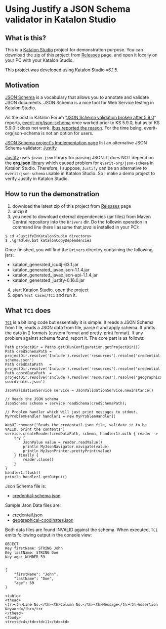 Using Justify a JSON Schema validator in Katalon Studio
=================================

## What is this?

This is a [Katalon Studio](https://www.katalon.com/) project for demonstration purpose. You can download the zip of this project from [Releases](https://github.com/kazurayam/JustifyInKatalonStudio/releases) page, and open
it locally on your PC with your Katalon Studio.

This project was developed using Katalon Studio v6.1.5.

## Motivation

[JSON Schema](https://json-schema.org/) is a vocabulary that allows you to annotate and validate JSON documents. JSON Schema is a nice tool for Web Service testing in Katalon Studio.

As the post in Katalon Forum "[JSON Schema validation broken after 5.9.0](https://forum.katalon.com/t/json-schema-validation-broken-after-5-9-0/23457)" reports, [everit-org/json-schema](https://github.com/everit-org/json-schema) once worked prior to KS 5.9.0, but as of KS 5.9.0 it does not work. [Ibus reported the reason](https://forum.katalon.com/t/json-schema-validation-broken-after-5-9-0/23457/12). For the time being, everit-org/json-schema is not an option for users.

[JSON Schema project's Implementation page](https://json-schema.org/implementations.html#validator-java) list an alternative JSON Schema validator: [Justify](https://github.com/leadpony/justify)

[Justify](https://github.com/leadpony/justify) uses `javax.json` library for parsing JSON. It does NOT depend on the [**org.json** library](https://stleary.github.io/JSON-java/) which caused problem for `everit-org/json-schema` in Katalon Studio. Therefore, I suppose, `Justify` can be an alternative to `everit/json-schema` usable in Katalon Studio. So I make a demo project to verify Justify in Katalon Studio.

## How to run the demonstration

1. download the latest zip of this project from [Releases](https://github.com/kazurayam/JustifyInKatalonStudio/releases) page
2. unzip it
3. you need to download external dependencies (jar files) from Maven Central repository into the `Drivers` dir. Do the followin operation in command line (here I assume that *java* is installed in your PC):
```
$ cd <JustifyInKatalonStudio directory>
$ .\gradlew.bat katalonCopyDependencies
```
Once finished, you will find the `Drivers` directoy containing the following jars:
  - katalon_generated_icu4j-63.1.jar
  - katalon_generated_javax.json-1.1.4.jar
  - katalon_generated_javax.json-api-1.1.4.jar
  - katalon_generated_justify-0.16.0.jar
4. start Katalon Studio, open the project
5. open `Test Cases/TC1` and run it.

## What `TC1` does

[`TC1`](Scripts/TC1/Script1558066108685.groovy) is a bit long code but essentially it is simple. It reads a JSON Schema from file, reads a JSON data from file, parse it and apply schema. It prints the data in 2 formats (custom format and pretty-print format). If any problem against schema found, report it. The core part is as follows:
```
Path projectDir = Paths.get(RunConfiguration.getProjectDir())
Path credSchemaPath = projectDir.resolve('Include').resolve('resources').resolve('credential-schema.json')
Path credDataPath   = projectDir.resolve('Include').resolve('resources').resolve('credential.json')
Path coordDataPath  = projectDir.resolve('Include').resolve('resources').resolve('geographical-coordinates.json')

JsonValidationService service = JsonValidationService.newInstance()

// Reads the JSON schema
JsonSchema schema = service.readSchema(credSchemaPath);

// Problem handler which will just print messages to stdout.
MyProblemHandler handler1 = new MyProblemHandler()

WebUI.comment("Reads the credentail.json file, validate it to be VALID, print the contents")
service.createReader(credDataPath, schema, handler1).with { reader ->
	try {
		JsonValue value = reader.readValue()
		println MyJsonNavigator.navigate(value)
		println MyJsonPrinter.prettyPrint(value)
	} finally {
	    reader.close()
	}
}
handler1.flush()
println handler1.getOutput()
```

Json Schema file is:
- [credential-schema.json](Include/resources/credential-schema.json)

Sample Json Data files are:
- [credentail.json](Include/resources/credential.json)
- [geographical-coodinates.json](Include/resources/geographical-coordinates.json)

Both data files are found INVALID against the schema. When executed, `TC1` emits following output in the console view:
```
OBJECT
Key firstName: STRING John
Key lastName: STRING Doe
Key age: NUMBER 59


{
    "firstName": "John",
    "lastName": "Doe",
    "age": 59
}

<table>
<thead>
<tr><th>Line No.</th><th>Column No.</th><th>Message</th><th>Assertion Keyword</th></tr>
</thead>
<tbody>
<tr><td>4</td><td>11</td><td>